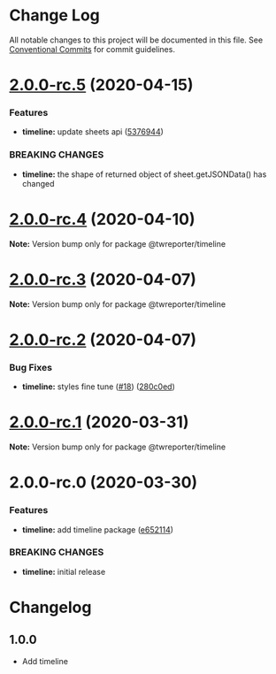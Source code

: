 # Change Log

All notable changes to this project will be documented in this file.
See [Conventional Commits](https://conventionalcommits.org) for commit guidelines.

# [2.0.0-rc.5](https://github.com/twreporter/orangutan/compare/@twreporter/timeline@2.0.0-rc.4...@twreporter/timeline@2.0.0-rc.5) (2020-04-15)


### Features

* **timeline:** update sheets api ([5376944](https://github.com/twreporter/orangutan/commit/5376944472711b7adadb548f0074a1c3bcc93c4e))


### BREAKING CHANGES

* **timeline:** the shape of returned object of sheet.getJSONData() has changed





# [2.0.0-rc.4](https://github.com/twreporter/orangutan/compare/@twreporter/timeline@2.0.0-rc.3...@twreporter/timeline@2.0.0-rc.4) (2020-04-10)

**Note:** Version bump only for package @twreporter/timeline





# [2.0.0-rc.3](https://github.com/twreporter/orangutan/compare/@twreporter/timeline@2.0.0-rc.2...@twreporter/timeline@2.0.0-rc.3) (2020-04-07)

**Note:** Version bump only for package @twreporter/timeline





# [2.0.0-rc.2](https://github.com/twreporter/orangutan/compare/@twreporter/timeline@2.0.0-rc.1...@twreporter/timeline@2.0.0-rc.2) (2020-04-07)


### Bug Fixes

* **timeline:** styles fine tune  ([#18](https://github.com/twreporter/orangutan/issues/18)) ([280c0ed](https://github.com/twreporter/orangutan/commit/280c0edf844e2aa57fcf4235e06d07f9278db6c4))





# [2.0.0-rc.1](https://github.com/twreporter/orangutan/compare/@twreporter/timeline@2.0.0-rc.0...@twreporter/timeline@2.0.0-rc.1) (2020-03-31)

**Note:** Version bump only for package @twreporter/timeline





# 2.0.0-rc.0 (2020-03-30)


### Features

* **timeline:** add timeline package ([e652114](https://github.com/twreporter/orangutan/commit/e652114639aab87493e6f989457d9a2f164c18a5))


### BREAKING CHANGES

* **timeline:** initial release





# Changelog

## 1.0.0

- Add timeline

